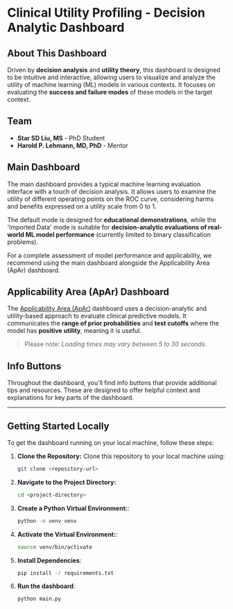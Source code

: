 # Clinical Utility Profiling - Decision Analytic Dashboard

## About This Dashboard

Driven by **decision analysis** and **utility theory**, this dashboard is designed to be intuitive and interactive, allowing users to visualize and analyze the utility of machine learning (ML) models in various contexts. It focuses on evaluating the **success and failure modes** of these models in the target context.

## Team

- **Star SD Liu, MS** - PhD Student
- **Harold P. Lehmann, MD, PhD** - Mentor

## Main Dashboard

The main dashboard provides a typical machine learning evaluation interface with a touch of decision analysis. It allows users to examine the utility of different operating points on the ROC curve, considering harms and benefits expressed on a utility scale from 0 to 1. 

The default mode is designed for **educational demonstrations**, while the 'Imported Data' mode is suitable for **decision-analytic evaluations of real-world ML model performance** (currently limited to binary classification problems). 

For a complete assessment of model performance and applicability, we recommend using the main dashboard alongside the Applicability Area (ApAr) dashboard.

## Applicability Area (ApAr) Dashboard

The [Applicability Area (ApAr)](https://pubmed.ncbi.nlm.nih.gov/38222359/) dashboard uses a decision-analytic and utility-based approach to evaluate clinical predictive models. It communicates the **range of prior probabilities** and **test cutoffs** where the model has **positive utility**, meaning it is useful.

> Please note: *Loading times may vary between 5 to 30 seconds.*

## Info Buttons

Throughout the dashboard, you'll find info buttons that provide additional tips and resources. These are designed to offer helpful context and explanations for key parts of the dashboard.

---


## Getting Started Locally

To get the dashboard running on your local machine, follow these steps:

1. **Clone the Repository:** Clone this repository to your local machine using:
   ```bash
   git clone <repository-url>

   ```
2. **Navigate to the Project Directory:**
   ```bash
   cd <project-directory>

   ```
3. **Create a Python Virtual Environment:**:
   ```bash
   python -m venv venv

   ```
4. **Activate the Virtual Environment:**:
   ```bash
   source venv/bin/activate
   ```

5. **Install Dependencies**:
   ```bash
   pip install -r requirements.txt

   ```
6. **Run the dashboard**:
   ```bash
   python main.py

   ```

